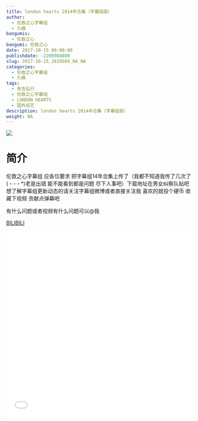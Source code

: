 ```yaml
---
title: london hearts 2014年合集（字幕组版）
author: 
  - 伦敦之心字幕组
  - 九條
bangumis: 
  - 伦敦之心
bangumi: 伦敦之心
date: 2017-10-15 00:00:00
publishdate: -2208988800
slug: 2017-10-15_2619569_NA_NA
categories: 
  - 伦敦之心字幕组
  - 九條
tags: 
  - 有吉弘行
  - 伦敦之心字幕组
  - LONDON HEARTS
  - 国外综艺
description: london hearts 2014年合集（字幕组版）
weight: NA
---
```


![](https://i.imgur.com/zOfEXZQ.jpg)

# 简介  
伦敦之心字幕组 应各位要求 把字幕组14年合集上传了（我都不知道我传了几次了(・-・*)老是出错  能不能看到都是问题 尽下人事吧）下载地址在男女纠察队贴吧 想了解字幕组更新动态的请关注字幕组微博或者直接关注我 喜欢的就投个硬币 收藏下视频 贡献点弹幕吧
有什么问题或者视频有什么问题可以@我

  [BILIBILI](https://www.bilibili.com/video/av2619569/)


  <iframe src="//www.bilibili.com/html/html5player.html?cid=9348659&aid=2619569" width="100%" height="500" frameborder="0" allowfullscreen="allowfullscreen"></iframe>
